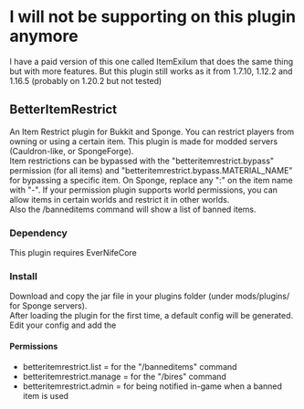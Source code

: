 # I will not be supporting on this plugin anymore

I have a paid version of this one called ItemExilum that does the same thing but with more features.
But this plugin still works as it from 1.7.10, 1.12.2 and 1.16.5 (probably on 1.20.2 but not tested)

## BetterItemRestrict
An Item Restrict plugin for Bukkit and Sponge. You can restrict players from owning or using a certain item. This plugin is made for modded servers (Cauldron-like, or SpongeForge).  
Item restrictions can be bypassed with the "betteritemrestrict.bypass" permission (for all items) and "betteritemrestrict.bypass.MATERIAL_NAME" for bypassing a specific item. On Sponge, replace any ":" on the item name with "-". If your permission plugin supports world permissions, you can allow items in certain worlds and restrict it in other worlds.   
Also the /banneditems command will show a list of banned items.

### Dependency
This plugin requires EverNifeCore

### Install
Download and copy the jar file in your plugins folder (under mods/plugins/ for Sponge servers).  
After loading the plugin for the first time, a default config will be generated.  
Edit your config and add the 

#### Permissions
- betteritemrestrict.list = for the "/banneditems" command
- betteritemrestrict.manage = for the "/bires" command
- betteritemrestrict.admin = for being notified in-game when a banned item is used
